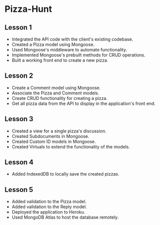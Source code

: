 # Pizza-Hunt

## Lesson 1

- Integrated the API code with the client's existing codebase.
- Created a Pizza model using Mongoose.
- Used Mongoose's middleware to automate functionality.
- Implemented Mongoose's prebuilt methods for CRUD operations.
- Built a working front end to create a new pizza.

## Lesson 2

- Create a Comment model using Mongoose.
- Associate the Pizza and Comment models.
- Create CRUD functionality for creating a pizza.
- Get all pizza data from the API to display in the application's front end.

## Lesson 3

- Created a view for a single pizza's discussion.
- Created Subdocuments in Mongoose.
- Created Custom ID models in Mongoose.
- Created Virtuals to extend the functionality of the models.

## Lesson 4

- Added IndexedDB to locally save the created pizzas.

## Lesson 5

- Added validation to the Pizza model.
- Added validation to the Reply model.
- Deployed the application to Heroku.
- Used MongoDB Atlas to host the database remotely.
